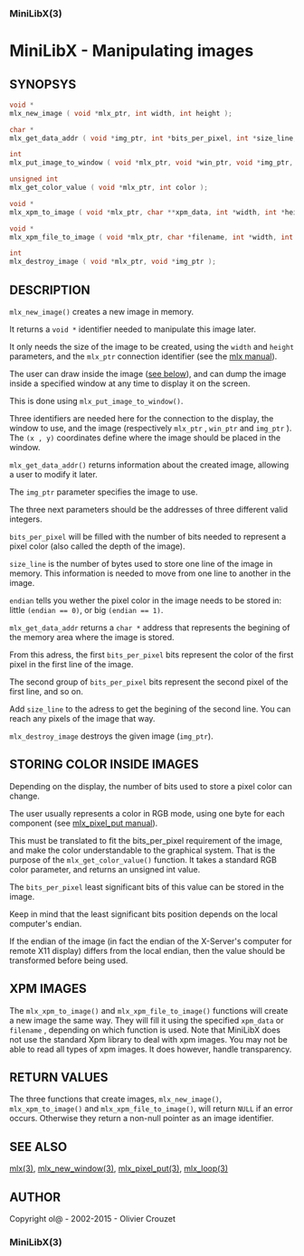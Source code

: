 ### MiniLibX(3)

# MiniLibX - Manipulating images

## SYNOPSYS
```C
void *
mlx_new_image ( void *mlx_ptr, int width, int height );

char *
mlx_get_data_addr ( void *img_ptr, int *bits_per_pixel, int *size_line, int *endian );

int
mlx_put_image_to_window ( void *mlx_ptr, void *win_ptr, void *img_ptr, int x, int y );

unsigned int
mlx_get_color_value ( void *mlx_ptr, int color );

void *
mlx_xpm_to_image ( void *mlx_ptr, char **xpm_data, int *width, int *height );

void *
mlx_xpm_file_to_image ( void *mlx_ptr, char *filename, int *width, int *height );

int
mlx_destroy_image ( void *mlx_ptr, void *img_ptr );
```

## DESCRIPTION

`mlx_new_image()` creates a new image in memory.

It returns a `void *` identifier needed to manipulate this image later.

It only needs the size of the image to be  created, using  the  `width`  and  `height` parameters,
and the `mlx_ptr` connection identifier (see the [mlx manual](man_mlx.md)).

The  user  can draw inside the image ([see below](#storing-color-inside-images)),
and can dump the image inside a specified window at any time to display it on the screen.

This is done using `mlx_put_image_to_window()`.

Three  identifiers are needed here for the connection to the display,
the window to use, and the image (respectively `mlx_ptr` , `win_ptr` and `img_ptr` ).
The `(x , y)` coordinates define where the  image  should  be placed in the window.

`mlx_get_data_addr()` returns information about the created image, allowing a user to modify it later.


The `img_ptr` parameter specifies the image to use.

The three next parameters should be the addresses of three different valid integers.

`bits_per_pixel` will be filled with the number of bits needed to represent a pixel color
(also called the depth of the image).

`size_line` is the number of bytes used to store one line of the image in memory.
This information is needed to move from one line to another in the image.

`endian` tells you wether the pixel color in the image needs to be stored in:<br>
little `(endian == 0)`, or big `(endian == 1)`.

`mlx_get_data_addr` returns a `char *` address that represents the begining of the memory area where the
image is stored.

From this adress, the first `bits_per_pixel` bits represent the color of the first
pixel in the first line of the image.

The second group of `bits_per_pixel` bits represent the second
pixel of the first line, and so on.

Add `size_line` to the adress to get the begining of the  second line. You can reach any pixels of the image that way.

`mlx_destroy_image` destroys the given image (`img_ptr`).

## STORING COLOR INSIDE IMAGES

Depending on the display, the number of bits used to store a pixel color can change.

The user usually represents a color in RGB mode,
using one byte for each component (see [mlx_pixel_put  manual](man_mlx_pixel_put.md)).


This must be translated to fit the bits_per_pixel requirement of the image,
and make the color understandable to the graphical system.
That is the purpose of the `mlx_get_color_value()` function.
It takes a standard  RGB  color parameter, and returns an unsigned int value.


The `bits_per_pixel` least significant bits of this value can be stored in the image.

Keep in mind that the least significant bits position depends on the local computer's endian.

If  the endian  of  the  image (in fact the endian of the X-Server's computer for remote X11 display) differs
from the local endian, then the value should be transformed before being used.

## XPM IMAGES

The `mlx_xpm_to_image()` and `mlx_xpm_file_to_image()` functions will create a new image the same way.
They  will  fill  it  using the specified `xpm_data` or `filename` , depending on which function is used.
Note that MiniLibX does not use the standard Xpm library to deal with xpm images. You may not be able
to read all types of xpm images. It does however, handle transparency.
       
## RETURN VALUES

The three functions that create images, `mlx_new_image()`, `mlx_xpm_to_image()` and
`mlx_xpm_file_to_image()`, will return `NULL` if an error  occurs.  Otherwise  they  return  a  non-null
pointer as an image identifier.

## SEE ALSO

[mlx(3)](man_mlx.md), [mlx_new_window(3)](man_mlx_new_window.md),
[mlx_pixel_put(3)](man_mlx_pixel_put.md), [mlx_loop(3)](man_mlx_loop.md)

## AUTHOR

Copyright ol@ - 2002-2015 - Olivier Crouzet

### MiniLibX(3)
